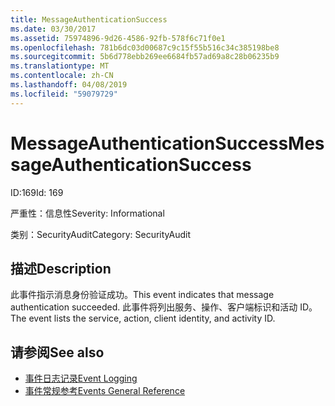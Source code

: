 ```yaml
---
title: MessageAuthenticationSuccess
ms.date: 03/30/2017
ms.assetid: 75974896-9d26-4586-92fb-578f6c71f0e1
ms.openlocfilehash: 781b6dc03d00687c9c15f55b516c34c385198be8
ms.sourcegitcommit: 5b6d778ebb269ee6684fb57ad69a8c28b06235b9
ms.translationtype: MT
ms.contentlocale: zh-CN
ms.lasthandoff: 04/08/2019
ms.locfileid: "59079729"
---
```

# <a name="messageauthenticationsuccess"></a><span data-ttu-id="0cba1-102">MessageAuthenticationSuccess</span><span class="sxs-lookup"><span data-stu-id="0cba1-102">MessageAuthenticationSuccess</span></span>
<span data-ttu-id="0cba1-103">ID:169</span><span class="sxs-lookup"><span data-stu-id="0cba1-103">Id: 169</span></span>  
  
 <span data-ttu-id="0cba1-104">严重性：信息性</span><span class="sxs-lookup"><span data-stu-id="0cba1-104">Severity: Informational</span></span>  
  
 <span data-ttu-id="0cba1-105">类别：SecurityAudit</span><span class="sxs-lookup"><span data-stu-id="0cba1-105">Category: SecurityAudit</span></span>  
  
## <a name="description"></a><span data-ttu-id="0cba1-106">描述</span><span class="sxs-lookup"><span data-stu-id="0cba1-106">Description</span></span>  
 <span data-ttu-id="0cba1-107">此事件指示消息身份验证成功。</span><span class="sxs-lookup"><span data-stu-id="0cba1-107">This event indicates that message authentication succeeded.</span></span> <span data-ttu-id="0cba1-108">此事件将列出服务、操作、客户端标识和活动 ID。</span><span class="sxs-lookup"><span data-stu-id="0cba1-108">The event lists the service, action, client identity, and activity ID.</span></span>  
  
## <a name="see-also"></a><span data-ttu-id="0cba1-109">请参阅</span><span class="sxs-lookup"><span data-stu-id="0cba1-109">See also</span></span>

- [<span data-ttu-id="0cba1-110">事件日志记录</span><span class="sxs-lookup"><span data-stu-id="0cba1-110">Event Logging</span></span>](../../../../../docs/framework/wcf/diagnostics/event-logging/index.md)
- [<span data-ttu-id="0cba1-111">事件常规参考</span><span class="sxs-lookup"><span data-stu-id="0cba1-111">Events General Reference</span></span>](../../../../../docs/framework/wcf/diagnostics/event-logging/events-general-reference.md)
